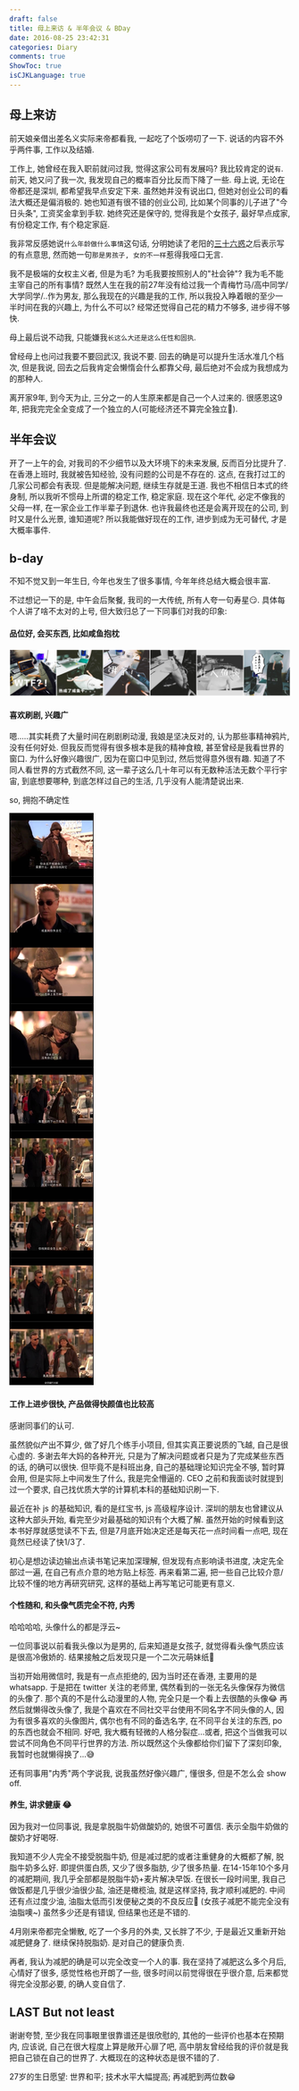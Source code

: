 ```yaml
---
draft: false
title: 母上来访 & 半年会议 & BDay
date: 2016-08-25 23:42:31
categories: Diary
comments: true
ShowToc: true
isCJKLanguage: true
---
```


## 母上来访

前天娘亲借出差名义实际来帝都看我, 一起吃了个饭唠叨了一下. 说话的内容不外乎两件事, 工作以及结婚.

工作上, 她曾经在我入职前就问过我, 觉得这家公司有发展吗? 我比较肯定的说`有`.
前天, 她又问了我一次, 我发现自己的概率百分比反而下降了一些.
母上说, 无论在帝都还是深圳, 都希望我早点安定下来.
虽然她并没有说出口, 但她对创业公司的看法大概还是偏消极的. 她也知道有很不错的创业公司,
比如某个同事的儿子进了"今日头条", 工资奖金拿到手软. 她终究还是保守的, 觉得我是个女孩子, 最好早点成家,
有份稳定工作, 有个稳定家庭.

我非常反感她说`什么年龄做什么事情`这句话, 分明她读了老阳的[三十六惑](http://mp.weixin.qq.com/s?__biz=MzA4ODM4ODQ3MQ==&mid=2651929082&idx=1&sn=1f4047ae6efb8ab4f89cc1174e0bf1c6&scene=1&srcid=0825rloFf8Mxb8fHql8SBJnk#rd)之后表示写的有点意思, 然而她一句`那是男孩子, 女的不一样`惹得我哑口无言.

我不是极端的女权主义者, 但是为毛? 为毛我要按照别人的"社会钟"? 我为毛不能主宰自己的所有事情?
既然人生在我的前27年没有给过我一个青梅竹马/高中同学/大学同学/..作为男友, 那么我现在的兴趣是我的工作,
所以我投入睁着眼的至少一半时间在我的兴趣上, 为什么不可以? 经常还觉得自己花的精力不够多, 进步得不够快.

母上最后说不动我, 只能嫌我`长这么大还是这么任性和固执`.

曾经母上也问过我要不要回武汉, 我说不要. 回去的确是可以提升生活水准几个档次, 但是我说,
回去之后我肯定会懒惰会什么都靠父母, 最后绝对不会成为我想成为的那种人.

离开家9年, 到今天为止, 三分之一的人生原来都是自己一个人过来的. 很感恩这9年,
把我完完全全变成了一个独立的人(可能经济还不算完全独立🌚).

## 半年会议

开了一上午的会, 对我司的不少细节以及大环境下的未来发展, 反而百分比提升了.
在香港上班时, 我就被告知经验, 没有问题的公司是不存在的. 这点, 在我打过工的几家公司都会有表现.
但是能解决问题, 继续生存就是王道.
我也不相信日本式的终身制, 所以我听不惯母上所谓的稳定工作, 稳定家庭.
现在这个年代, 必定不像我的父母一样, 在一家企业工作半辈子到退休.
也许我最终也还是会离开现在的公司, 到时又是什么光景, 谁知道呢?
所以我能做好现在的工作, 进步到成为无可替代, 才是大概率事件.

## b-day

不知不觉又到一年生日, 今年也发生了很多事情, 今年年终总结大概会很丰富.

不过想记一下的是, 中午会后聚餐, 我司的一大传统, 所有人夸一句寿星😏.
具体每个人讲了啥不太对的上号, 但大致归总了一下同事们对我的印象:

#### 品位好, 会买东西, 比如咸鱼抱枕

![](../../assets/images/salted-fish.jpg)

#### 喜欢刷剧, 兴趣广

嗯.....其实耗费了大量时间在刷剧刷动漫, 我娘是坚决反对的, 认为那些事精神鸦片, 没有任何好处.
但我反而觉得有很多根本是我的精神食粮, 甚至曾经是我看世界的窗口.
为什么好像兴趣很广, 因为在窗口中见到过, 然后觉得意外很有趣.
知道了不同人看世界的方式截然不同, 这一辈子这么几十年可以有无数种活法无数个平行宇宙,
到底想要哪种, 到底怎样过自己的生活, 几乎没有人能清楚说出来.

so, 拥抱不确定性

![](../../assets/images/csi_s2e23.jpeg)

#### 工作上进步很快, 产品做得快颜值也比较高

感谢同事们的认可.

虽然貌似产出不算少, 做了好几个练手小项目, 但其实真正要说质的飞越, 自己是很心虚的.
多谢去年大妈的各种开光, 只是为了解决问题或者只是为了完成某些东西的话, 的确可以很快.
但毕竟不是科班出身, 自己的基础理论知识完全不够, 暂时算会用, 但是实际上中间发生了什么,
我是完全懵逼的.
CEO 之前和我面谈时就提到过一个要求, 自己找优质大学的计算机本科的基础知识刷一下.

最近在补 js 的基础知识, 看的是红宝书, js 高级程序设计. 深圳的朋友也曾建议从这种大部头开始,
看完至少对最基础的知识有个大概了解.
虽然开始的时候看到这本书好厚就感觉读不下去, 但是7月底开始决定还是每天花一点时间看一点吧,
现在竟然已经读了快1/3了.

初心是想边读边输出点读书笔记来加深理解, 但发现有点影响读书进度, 决定先全部过一遍,
在自己有点介意的地方贴上标签. 再来看第二遍, 把一些自己比较介意/比较不懂的地方再研究研究,
这样的基础上再写笔记可能更有意义.

#### 个性随和, 和头像气质完全不符, 内秀

哈哈哈哈, 头像什么的都是浮云~

一位同事说以前看我头像以为是男的, 后来知道是女孩子, 就觉得看头像气质应该是很高冷傲娇的.
结果接触之后发现只是一个二次元萌妹纸🌝

当初开始用微信时, 我是有一点点拒绝的, 因为当时还在香港, 主要用的是 whatsapp.
于是把在 twitter 关注的老师里, 偶然看到的一张无名头像保存为微信的头像了.
那个真的不是什么动漫里的人物, 完全只是一个看上去很酷的头像😂
再然后就懒得改头像了, 我是个喜欢在不同社交平台使用不同名字不同头像的人,
因为有很多喜欢的头像图片, 偶尔也有不同的备选名字, 在不同平台关注的东西, po 的东西也就会不相同.
好吧, 我大概有轻微的人格分裂症...或者, 把这个当做我可以尝试不同角色不同平行世界的方法.
所以既然这个头像都给你们留下了深刻印象, 我暂时也就懒得换了...😅

还有同事用"内秀"两个字说我, 说我虽然好像兴趣广, 懂很多, 但是不怎么会 show off.

#### 养生, 讲求健康 😂

因为我对一位同事说, 我是拿脱脂牛奶做酸奶的, 她很不可置信. 表示全脂牛奶做的酸奶才好喝呀.

我知道不少人完全不接受脱脂牛奶, 但是减过肥的或者注重健身的大概都了解, 脱脂牛奶多么好.
即提供蛋白质, 又少了很多脂肪, 少了很多热量.
在14-15年10个多月的减肥期间, 我几乎全部都是脱脂牛奶+麦片解决早饭.
在很长一段时间里, 我自己做饭都是几乎很少油很少盐, 油还是橄榄油, 就是这样坚持, 我才顺利减肥的.
中间还有点过度少油, 油脂太低而引发便秘之类的不良反应🌚 (女孩子减肥不能完全没有油脂噢~)
虽然多少还是有错误, 但结果也还是不错的.

4月刚来帝都完全懒散, 吃了一个多月的外卖, 又长胖了不少, 于是最近又重新开始减肥健身了.
继续保持脱脂奶. 是对自己的健康负责.

再者, 我认为减肥的确是可以完全改变一个人的事. 我在坚持了减肥这么多个月后, 心情好了很多,
感觉性格也开朗了一些, 很多时间以前觉得很在乎很介意, 后来都觉得完全没那必要, 的确人变自信了.


## LAST But not least

谢谢夸赞, 至少我在同事眼里很靠谱还是很欣慰的, 其他的一些评价也基本在预期内,
应该说, 自己在很大程度上算是敞开心扉了吧, 高中朋友曾经给我的评价就是我把自己锁在自己的世界了.
大概现在的这种状态是很不错的了.

27岁的生日愿望: 世界和平; 技术水平大幅提高; 再减肥到两位数😁
